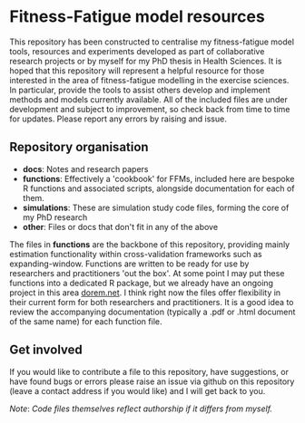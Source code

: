 # Fitness-Fatigue model resources

This repository has been constructed to centralise my fitness-fatigue model tools, resources and experiments developed as part of collaborative research projects or by myself for my PhD thesis in Health Sciences. It is hoped that this repository will represent a helpful resource for those interested in the area of fitness-fatigue modelling in the exercise sciences. In particular, provide the tools to assist others develop and implement methods and models currently available. All of the included files are under development and subject to improvement, so check back from time to time for updates. Please report any errors by raising and issue.

## Repository organisation

 - **docs**: Notes and research papers
 - **functions**: Effectively a 'cookbook' for FFMs, included here are bespoke R functions and associated scripts, alongside documentation for each of them.
 - **simulations**: These are simulation study code files, forming the core of my PhD research
 - **other**:  Files or docs that don't fit in any of the above

The files in **functions** are the backbone of this repository, providing mainly estimation functionality within cross-validation frameworks such as expanding-window. Functions are written to be ready for use by researchers and practitioners 'out the box'. At some point I may put these functions into a dedicated R package, but we already have an ongoing project in this area [dorem.net](dorem.net). I think right now the files offer flexibility in their current form for both researchers and practitioners. It is a good idea to review the accompanying documentation (typically a .pdf or .html document of the same name) for each function file. 

## Get involved
If you would like to contribute a file to this repository, have suggestions, or have found bugs or errors please raise an issue via github on this repository (leave a contact address if you would like) and I will get back to you.

*Note*: *Code files themselves reflect authorship if it differs from myself.*
